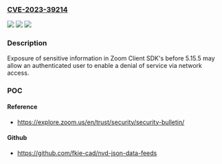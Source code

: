 ### [CVE-2023-39214](https://cve.mitre.org/cgi-bin/cvename.cgi?name=CVE-2023-39214)
![](https://img.shields.io/static/v1?label=Product&message=Zoom%20SDK's&color=blue)
![](https://img.shields.io/static/v1?label=Version&message=before%205.15.5%20&color=brightgreen)
![](https://img.shields.io/static/v1?label=Vulnerability&message=CWE-749%3A%20Exposed%20Dangerous%20Method%20or%20Function&color=brightgreen)

### Description

Exposure of sensitive information in Zoom Client SDK's before 5.15.5 may allow an authenticated user to enable a denial of service via network access.

### POC

#### Reference
- https://explore.zoom.us/en/trust/security/security-bulletin/

#### Github
- https://github.com/fkie-cad/nvd-json-data-feeds

